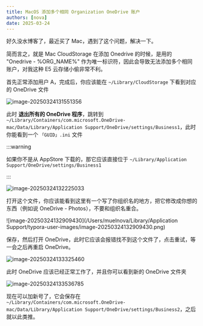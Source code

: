 ```yaml
---
title: MacOS 添加多个相同 Organization OneDrive 账户
authors: [nova]
date: 2025-03-24
---
```


好久没水博客了，最近买了 Mac，遇到了这个问题，解决一下。

简而言之，就是 Mac CloudStorage 在添加 Onedrive 的时候，是用的 "Onedrive - %ORG_NAME%" 作为唯一标识符，因此会导致无法添加多个相同账户，对我这种 E5 云存储小偷非常不利。

<!--truncate-->

首先正常添加用户 A，完成后，你应该能在 `~/Library/CloudStorage` 下看到对应的 OneDrive 文件

![image-20250324131551356](https://oss.nova.gal/img/image-20250324131551356.png)



此时 **退出所有的 OneDrive 程序**，跳转到 `~/Library/Containers/com.microsoft.OneDrive-mac/Data/Library/Application Support/OneDrive/settings/Business1`，此时你能看到一个 `「GUID」.ini` 文件

:::warning

如果你不是从 AppStore 下载的，那它应该直接位于 `~/Library/Application Support/OneDrive/settings/Business1`

:::

![image-20250324132225033](https://oss.nova.gal/img/image-20250324132225033.png)

打开这个文件，你应该能看到这里有一个写了你组织名的地方，把它修改成你想的东西（例如说 OneDrive - Photos），不要和组织名重合。

![image-20250324132909430](/Users/muelnova/Library/Application Support/typora-user-images/image-20250324132909430.png)

保存，然后打开 OneDrive，此时它应该会报错找不到这个文件了，点击重试，等一会之后再重启 OneDrive。

![image-20250324133325460](https://oss.nova.gal/img/image-20250324133325460.png)

此时 OneDrive 应该已经正常工作了，并且你可以看到新的 OneDrive 文件夹

![image-20250324133536785](https://oss.nova.gal/img/image-20250324133536785.png)

现在可以加新号了，它会保存在 `~/Library/Containers/com.microsoft.OneDrive-mac/Data/Library/Application Support/OneDrive/settings/Business2`，之后就以此类推。


